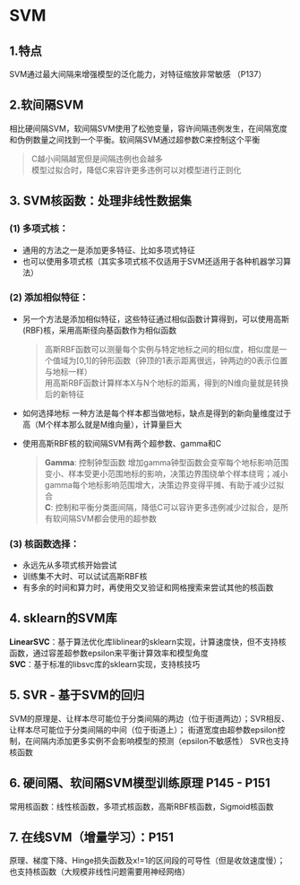 # SVM

## 1.特点
SVM通过最大间隔来增强模型的泛化能力，对特征缩放非常敏感 （P137）

## 2.软间隔SVM
相比硬间隔SVM，软间隔SVM使用了松弛变量，容许间隔违例发生，在间隔宽度和伪例数量之间找到一个平衡。软间隔SVM通过超参数C来控制这个平衡

> C越小间隔越宽但是间隔违例也会越多<br/>
> 模型过拟合时，降低C来容许更多违例可以对模型进行正则化

## 3. SVM核函数：处理非线性数据集
### (1) 多项式核：
* 通用的方法之一是添加更多特征、比如多项式特征
* 也可以使用多项式核（其实多项式核不仅适用于SVM还适用于各种机器学习算法）

### (2) 添加相似特征：
* 另一个方法是添加相似特征，这些特征通过相似函数计算得到，可以使用高斯(RBF)核，采用高斯径向基函数作为相似函数

	> 高斯RBF函数可以测量每个实例与特定地标之间的相似度，相似度是一个值域为[0,1]的钟形函数（钟顶的1表示距离很远，钟两边的0表示位置与地标一样）<br/>
	> 用高斯RBF函数计算样本X与N个地标的距离，得到的N维向量就是转换后的新特征

* 如何选择地标 一种方法是每个样本都当做地标，缺点是得到的新向量维度过于高（M个样本那么就是M维向量），计算量巨大
* 使用高斯RBF核的软间隔SVM有两个超参数、gamma和C
	> **Gamma**: 控制钟型函数 增加gamma钟型函数会变窄每个地标影响范围变小、样本受更小范围地标的影响，决策边界围绕单个样本绕弯；减小gamma每个地标影响范围增大，决策边界变得平摊、有助于减少过拟合</br>
   > **C**: 控制和平衡分类面间隔，降低C可以容许更多违例减少过拟合，是所有软间隔SVM都会使用的超参数

### (3) 核函数选择：
* 永远先从多项式核开始尝试
* 训练集不大时、可以试试高斯RBF核
* 有多余的时间和算力时，再使用交叉验证和网格搜索来尝试其他的核函数

## 4. sklearn的SVM库
**LinearSVC**：基于算法优化库liblinear的sklearn实现，计算速度快，但不支持核函数，通过容差超参数epsilon来平衡计算效率和模型角度</br>
**SVC**：基于标准的libsvc库的sklearn实现，支持核技巧

## 5. SVR - 基于SVM的回归
SVM的原理是、让样本尽可能位于分类间隔的两边（位于街道两边）；SVR相反、让样本尽可能位于分类间隔的中间（位于街道上）；
街道宽度由超参数epsilon控制，在间隔内添加更多实例不会影响模型的预测（epsilon不敏感性）
SVR也支持核函数

## 6. 硬间隔、软间隔SVM模型训练原理 P145 - P151
常用核函数：线性核函数，多项式核函数，高斯RBF核函数，Sigmoid核函数

## 7. 在线SVM（增量学习）：P151
原理、梯度下降、Hinge损失函数及x!=1的区间段的可导性（但是收敛速度慢）；也支持核函数（大规模非线性问题需要用神经网络）
